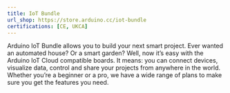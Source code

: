 ```yaml
---
title: IoT Bundle
url_shop: https://store.arduino.cc/iot-bundle
certifications: [CE, UKCA]
---
```


Arduino IoT Bundle allows you to build your next smart project. Ever wanted an automated house? Or a smart garden? Well, now it’s easy with the Arduino IoT Cloud compatible boards. It means: you can connect devices, visualize data, control and share your projects from anywhere in the world. Whether you’re a beginner or a pro, we have a wide range of plans to make sure you get the features you need.